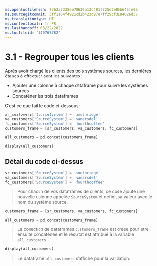 ```yaml
---
ms.openlocfilehash: 7362a7338ee78639b13c481f725e2e86b645fe05
ms.sourcegitcommit: 3ff1164f4921cd2b423d97e7ff29cf3184026d57
ms.translationtype: HT
ms.contentlocale: fr-FR
ms.lasthandoff: 03/22/2022
ms.locfileid: "140765782"
---
```

# <a name="31---bringing-all-customers-together"></a>3.1 - Regrouper tous les clients

Après avoir chargé les clients des trois systèmes sources, les dernières étapes à effectuer sont les suivantes :

- Ajouter une colonne à chaque dataframe pour suivre les systèmes sources
- Concaténer les trois dataframes

C’est ce que fait le code ci-dessous :

```python
sr_customers['SourceSystem'] = 'southridge'
va_customers['SourceSystem'] = 'vanarsdel'
fc_customers['SourceSystem'] = 'fourthcoffee'
customers_frame = [sr_customers, va_customers, fc_customers]

all_customers = pd.concat(customers_frame)

display(all_customers)
```

## <a name="detailing-the-code-above"></a>Détail du code ci-dessus

```python
sr_customers['SourceSystem'] = 'southridge'
va_customers['SourceSystem'] = 'vanarsdel'
fc_customers['SourceSystem'] = 'fourthcoffee'
```

> Pour chacun de vos dataframes de clients, ce code ajoute une nouvelle colonne appelée `SourceSystem` et définit sa valeur avec le nom du système source.

```python
customers_frame = [sr_customers, va_customers, fc_customers]

all_customers = pd.concat(customers_frame)
```

> La collection de dataframes `customers_frame` est créée pour être ensuite concaténée et le résultat est attribué à la variable `all_customers`.

```python
display(all_customers)
```

> Le dataframe `all_customers` s’affiche pour la validation.